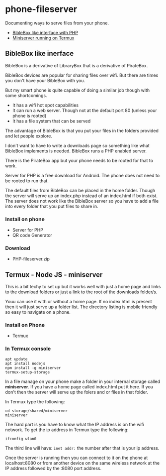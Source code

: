 # phone-fileserver
Documenting ways to serve files from your phone.

* [BibleBox like interface with PHP](#phpserver)
* [Miniserver running on Termux](#miniserver)

## <a id="phpserver"></a>BibleBox like inerface 

BibleBox is a derivative of LibraryBox that is a derivative of PirateBox.

BibleBox devices are popular for sharing files over wifi. But there are times you don't have your BibleBox with you.

But my smart phone is quite capable of doing a similar job though with some shortcomings.

* It has a wifi hot spot capabilities
* It can run a web server. Though not at the default port 80 (unless your phone is rooted)
* It has a file system that can be served

The advantage of BibleBox is that you put your files in the folders provided and let people explore. 

I don't want to have to write a downloads page so something like what BibleBox implements is needed. BibleBox runs a PHP enabled server.

There is the PirateBox app but your phone needs to be rooted for that to work. 

Server for PHP is a free download for Android. The phone does not need to be rooted to run that.

The default files from BibleBox can be placed in the home folder. Though the server will serve up an index.php instead of an index.html if both exist. The server does not work like the BibleBox server so you have to add a file into every folder that you put files to share in.

### Install on phone
* Server for PHP
* QR code Generator

### Download
* PHP-fileserver.zip

## Termux - Node JS - miniserver <a id="miniserver"></a>

This is a bit techy to set up but it works well with just a home page and links to the download folders or just a link to the root of the downloads folder/s.

Youu can use it with or without a home page. If no index.html is present then it will just serve up a folder list. The directory listing is mobile friendly so easy to navigate on a phone.


### Install on Phone

* Termux

### In Termux console

```
apt update
apt install nodejs
npm install -g miniserver
termux-setup-storage
```
In a file manage on your phone make a folder in your internal storage called __miniserver__. If you have a home page called index.html put it here. If you don't then the server will serve up the folers and or files in that folder.

In Termux type the following:

```
cd storage/shared/miniserver
miniserver
```

The hard part is you have to know what the IP address is on the wifi network. To get the ip address in Termux type the following:

```
ifconfig wlan0
```

The third line will have: `inet addr:` the number after that is your ip address.

Once the server is running then you can connect to it on the phone at localhost:8080 or from another device on the same wireless network at the IP address followed by the :8080 port address.
